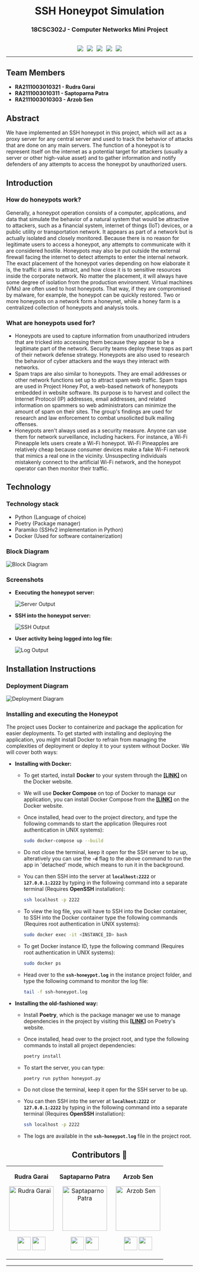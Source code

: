 <div align="center"><h1><strong>SSH Honeypot Simulation</strong></h1></div>
<div align="center"><h3><strong>18CSC302J - Computer Networks Mini Project</strong></h3></div>
<br>
<div align="center"><img style="margin: auto; padding: 0px 5px 0px 5px;" src="https://img.shields.io/badge/Made%20With%20Python-FFD43B?style=for-the-badge&logo=python&logoColor=darkgreen"><img style="margin: auto; padding: 0px 5px 0px 5px;" src="https://img.shields.io/badge/Git-F05032?style=for-the-badge&logo=git&logoColor=white"><img style="margin: auto; padding: 0px 5px 0px 5px;" src="https://img.shields.io/badge/Visual_Studio_Code-0078D4?style=for-the-badge&logo=visual%20studio%20code&logoColor=white"><img style="margin: auto; padding: 0px 5px 0px 5px;" src="https://img.shields.io/badge/Docker-2CA5E0?style=for-the-badge&logo=docker&logoColor=white"><img style="margin: auto; padding: 0px 5px 0px 5px;" src="https://img.shields.io/badge/GitHub-100000?style=for-the-badge&logo=github&logoColor=white"></div>

---

## **Team Members**

- **RA2111003010321 - Rudra Garai**
- **RA2111003010311 - Saptoparna Patra**
- **RA2111003010303 - Arzob Sen**

## **Abstract**

We have implemented an SSH honeypot in this project, which will act as a proxy server for any central server and used to track the behavior of attacks that are done on any main servers. The function of a honeypot is to represent itself on the internet as a potential target for attackers (usually a server or other high-value asset) and to gather information and notify defenders of any attempts to access the honeypot by unauthorized users.

## **Introduction**

### **How do honeypots work?**

Generally, a honeypot operation consists of a computer, applications, and data that simulate the behavior of a natural system that would be attractive to attackers, such as a financial system, internet of things (IoT) devices, or a public utility or transportation network. It appears as part of a network but is actually isolated and closely monitored. Because there is no reason for legitimate users to access a honeypot, any attempts to communicate with it are considered hostile.
Honeypots may also be put outside the external firewall facing the internet to detect attempts to enter the internal network. The exact placement of the honeypot varies depending on how elaborate it is, the traffic it aims to attract, and how close it is to sensitive resources inside the corporate network. No matter the placement, it will always have some degree of isolation from the production environment. Virtual machines (VMs) are often used to host honeypots. That way, if they are compromised by malware, for example, the honeypot can be quickly restored. Two or more honeypots on a network form a honeynet, while a honey farm is a centralized collection of honeypots and analysis tools.

### **What are honeypots used for?**

- Honeypots are used to capture information from unauthorized intruders that are tricked into accessing them because they appear to be a legitimate part of the network. Security teams deploy these traps as part of their network defense strategy. Honeypots are also used to research the behavior of cyber attackers and the ways they interact with networks.
- Spam traps are also similar to honeypots. They are email addresses or other network functions set up to attract spam web traffic. Spam traps are used in Project Honey Pot, a web-based network of honeypots embedded in website software. Its purpose is to harvest and collect the Internet Protocol (IP) addresses, email addresses, and related information on spammers so web administrators can minimize the amount of spam on their sites. The group's findings are used for research and law enforcement to combat unsolicited bulk mailing offenses.
- Honeypots aren't always used as a security measure. Anyone can use them for network surveillance, including hackers. For instance, a Wi-Fi Pineapple lets users create a Wi-Fi honeypot. Wi-Fi Pineapples are relatively cheap because consumer devices make a fake Wi-Fi network that mimics a real one in the vicinity. Unsuspecting individuals mistakenly connect to the artificial Wi-Fi network, and the honeypot operator can then monitor their traffic.

## **Technology**

### **Technology stack**

- Python (Language of choice)
- Poetry (Package manager)
- Paramiko (SSHv2 implementation in Python)
- Docker (Used for software containerization)

### **Block Diagram**

![Block Diagram](assets/Block-Diagram.png)


### **Screenshots**

- **Executing the honeypot server:**

  ![Server Output](assets/Server-Output.png)

- **SSH into the honeypot server:**

  ![SSH Output](assets/SSH-Output.png)

- **User activity being logged into log file:**

  ![Log Output](assets/Log-Output.png)

## **Installation Instructions**

### **Deployment Diagram**

![Deployment Diagram](assets/Deployment-Diagram-Vertical.png)

### **Installing and executing the Honeypot**

The project uses Docker to containerize and package the application for easier deployments. To get started with installing and deploying the application, you might install Docker to refrain from managing the complexities of deployment or deploy it to your system without Docker. We will cover both ways:

- **Installing with Docker:**

  - To get started, install **Docker** to your system through the [**[LINK]**](https://docs.docker.com/engine/install/) on the Docker website.
  - We will use **Docker Compose** on top of Docker to manage our application, you can install Docker Compose from the [**[LINK]**](https://docs.docker.com/compose/install/) on the Docker website.
  - Once installed, head over to the project directory, and type the following commands to start the application (Requires root authentication in UNIX systems):

    ```bash
    sudo docker-compose up --build
    ```

  - Do not close the terminal, keep it open for the SSH server to be up, alteratively you can use the **`-d`** flag to the above command to run the app in 'detached' mode, which means to run it in the background.
  - You can then SSH into the server at **`localhost:2222`** or **`127.0.0.1:2222`** by typing in the following command into a separate terminal (Requires **OpenSSH** installation):

    ```bash
    ssh localhost -p 2222
    ```

  - To view the log file, you will have to SSH into the Docker container, to SSH into the Docker container type the following commands (Requires root authentication in UNIX systems):

    ```bash
    sudo docker exec -it <INSTANCE_ID> bash
    ```

  - To get Docker instance ID, type the following command (Requires root authentication in UNIX systems):

    ```bash
    sudo docker ps
    ```

  - Head over to the **`ssh-honeypot.log`** in the instance project folder, and type the following command to monitor the log file:

    ```bash
    tail -f ssh-honeypot.log
    ```

- **Installing the old-fashioned way:**

  - Install **Poetry**, which is the package manager we use to manage dependencies in the project by visiting this [**[LINK]**](https://python-poetry.org/docs/#installation) on Poetry's website.
  - Once installed, head over to the project root, and type the following commands to install all project dependencies:

    ```bash
    poetry install
    ```

  - To start the server, you can type:

    ```bash
    poetry run python honeypot.py
    ```

  - Do not close the terminal, keep it open for the SSH server to be up.
  - You can then SSH into the server at **`localhost:2222`** or **`127.0.0.1:2222`** by typing in the following command into a separate terminal (Requires **OpenSSH** installation):

    ```bash
    ssh localhost -p 2222
    ```

  - The logs are available in the **`ssh-honeypot.log`** file in the project root.

<div align="center"><h2><strong>Contributors 🤝</strong></h2></div>

<table align="center">
<tr align="center">
<td>

**Rudra Garai**

<p align="center">
<img src = "https://github.com/techierudra.png"  height="120" alt="Rudra Garai">
</p>
<p align="center">
<a href = "https://github.com/techierudra"><img src = "http://www.iconninja.com/files/241/825/211/round-collaboration-social-github-code-circle-network-icon.svg" width="36" height = "36"/></a>
<a href = "https://www.linkedin.com/in/techierudra/">
<img src = "http://www.iconninja.com/files/863/607/751/network-linkedin-social-connection-circular-circle-media-icon.svg" width="36" height="36"/>
</a>
</p>
</td>

<td>

**Saptaparno Patra**

<p align="center">
<img src = "https://github.com/Saptaparno311.png"  height="120" alt="Saptaparno Patra">
</p>
<p align="center">
<a href = "https://github.com/Saptaparno311"><img src = "http://www.iconninja.com/files/241/825/211/round-collaboration-social-github-code-circle-network-icon.svg" width="36" height = "36"/></a>
<a href = "https://www.linkedin.com/Saptaparno311/">
<img src = "http://www.iconninja.com/files/863/607/751/network-linkedin-social-connection-circular-circle-media-icon.svg" width="36" height="36"/>
</a>
</p>
</td>

<td>

**Arzob Sen**

<p align="center">
<img src = "https://github.com/.png"  height="120" alt="Arzob Sen">
</p>
<p align="center">
<a href = "https://github.com/"><img src = "http://www.iconninja.com/files/241/825/211/round-collaboration-social-github-code-circle-network-icon.svg" width="36" height = "36"/></a>
<a href = "https://www.linkedin.com/">
<img src = "http://www.iconninja.com/files/863/607/751/network-linkedin-social-connection-circular-circle-media-icon.svg" width="36" height="36"/>
</a>
</p>
</td>

</table>

---
